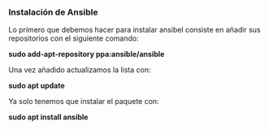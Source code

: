 ### Instalación de Ansible
Lo primero que debemos hacer para instalar ansibel consiste en añadir sus repositorios con el siguiente comando:

**sudo add-apt-repository ppa:ansible/ansible**

Una vez añadido actualizamos la lista con:

**sudo apt update**

Ya solo tenemos que instalar el paquete con:

**sudo apt install ansible**
